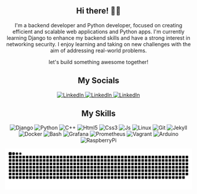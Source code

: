 <div align="center">

## Hi there! 👋🏼

I'm a backend developer and Python developer, focused on creating efficient and scalable web applications and Python apps. I'm currently learning Django to enhance my backend skills and have a strong interest in networking security. I enjoy learning and taking on new challenges with the aim of addressing real-world problems.

let's build something awesome together!

## My Socials
<a href="https://www.linkedin.com/in/mohrez-rahimi/" target="_blank">
  <img src="https://img.shields.io/badge/LinkedIn-0A66C2.svg?style=for-the-badge&logo=LinkedIn&logoColor=white" alt="LinkedIn">
</a>

<a href="https://t.me/mohr3z" target="_blank">
  <img src="https://img.shields.io/badge/Telegram-26A5E4.svg?style=for-the-badge&logo=Telegram&logoColor=white" alt="LinkedIn">
</a>

<a href="https://Mohrez.net/" target="_blank">
  <img src="https://img.shields.io/badge/Mohrez.net-0A66C2?style=for-the-badge" alt="LinkedIn">
</a>



## My Skills
![Django](https://img.shields.io/badge/Django-092E20.svg?style=for-the-badge&logo=Django&logoColor=white)
![Python](https://img.shields.io/badge/Python-3776AB.svg?style=for-the-badge&logo=Python&logoColor=white)
![C++](https://img.shields.io/badge/C++-00599C.svg?style=for-the-badge&logo=C++&logoColor=white)
![Html5](https://img.shields.io/badge/HTML5-E34F26.svg?style=for-the-badge&logo=HTML5&logoColor=white)
![Css3](https://img.shields.io/badge/CSS3-1572B6.svg?style=for-the-badge&logo=CSS3&logoColor=white)
![Js](https://img.shields.io/badge/JavaScript-F7DF1E.svg?style=for-the-badge&logo=JavaScript&logoColor=black)
![Linux](https://img.shields.io/badge/Linux-FCC624.svg?style=for-the-badge&logo=Linux&logoColor=black)
![Git](https://img.shields.io/badge/Git-F05032.svg?style=for-the-badge&logo=Git&logoColor=white)
![Jekyll](https://img.shields.io/badge/Jekyll-CC0000.svg?style=for-the-badge&logo=Jekyll&logoColor=white)
![Docker](https://img.shields.io/badge/Docker-2496ED.svg?style=for-the-badge&logo=Docker&logoColor=white)
![Bash](https://img.shields.io/badge/GNU%20Bash-4EAA25.svg?style=for-the-badge&logo=GNU-Bash&logoColor=white)
![Grafana](https://img.shields.io/badge/Grafana-F46800.svg?style=for-the-badge&logo=Grafana&logoColor=white)
![Prometheus](https://img.shields.io/badge/Prometheus-E6522C.svg?style=for-the-badge&logo=Prometheus&logoColor=white)
![Vagrant](https://img.shields.io/badge/Vagrant-1868F2.svg?style=for-the-badge&logo=Vagrant&logoColor=white)
![Arduino](https://img.shields.io/badge/Arduino-00878F.svg?style=for-the-badge&logo=Arduino&logoColor=white)
![RaspberryPi](https://img.shields.io/badge/Raspberry%20Pi-A22846.svg?style=for-the-badge&logo=Raspberry-Pi&logoColor=white)

<picture>
  <source media="(prefers-color-scheme: dark)" srcset="github-snake-dark.svg" />
  <source media="(prefers-color-scheme: light)" srcset="github-snake.svg" />
  <img alt="github-snake" src="github-snake.svg" />
</picture>

</div>
